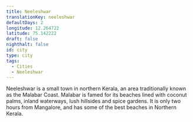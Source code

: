 ```yaml
---
title: Neeleshwar
translationKey: neeleshwar
defaultDays: 2
longitude: 12.264722
latitude: 75.142222
draft: false
nighthalt: false
id: city
type: city
tags:
  - Cities
  - Neeleshwar
---
```

Neeleshwar is a small town in northern Kerala, an area traditionally known as the Malabar Coast. Malabar is famed for its beaches lined with coconut palms, inland waterways, lush hillsides and spice gardens. It is only two hours from Mangalore, and has some of the best beaches in Northern Kerala.